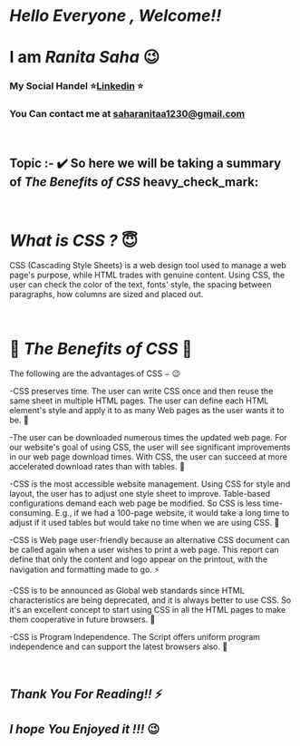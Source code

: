 # ***Hello Everyone , Welcome!!*** 

<brr>

# **I am ***Ranita Saha***** :wink:
### My Social Handel :star:[Linkedin](https://www.linkedin.com/in/saharanitaa1230dreamer/) :star:
### You Can contact me at saharanitaa1230@gmail.com

<br>

## Topic :- :heavy_check_mark: So here we will be taking a summary of ***The Benefits of CSS*** heavy_check_mark:
<br>

#  ***What is CSS ?*** :innocent:
 
 CSS (Cascading Style Sheets) is a web design tool used to manage a web page's purpose, while HTML trades with genuine content.
 Using CSS, the user can check the color of the text, fonts' style, the spacing between paragraphs, how columns are sized and placed out.
 
<br>

# :rainbow: ***The Benefits of CSS*** :rainbow:

  The following are the advantages of CSS − :wink:
  
  -CSS preserves time. The user can write CSS once and then reuse the same sheet in multiple HTML pages. The user can define each HTML element's style and apply it to as many Web pages as the user wants it to be. :gun:
  
  -The user can be downloaded numerous times the updated web page. For our website's goal of using CSS, the user will see significant improvements in our web page download times. With CSS, the user can succeed at more accelerated download rates than with tables. :feet:
  
 -CSS is the most accessible website management. Using CSS for style and layout, the user has to adjust one style sheet to improve. Table-based configurations demand each web page be modified. So CSS is less time-consuming. E.g., if we had a 100-page website, it would take a long time to adjust if it used tables but would take no time when we are using CSS. :bell:
 
-CSS is Web page user-friendly because an alternative CSS document can be called again when a user wishes to print a web page. This report can define that only the content and logo appear on the printout, with the navigation and formatting made to go. :zap:

-CSS is to be announced as Global web standards since HTML characteristics are being deprecated, and it is always better to use CSS. So it's an excellent concept to start using CSS in all the HTML pages to make them cooperative in future browsers.  :key:

-CSS is Program Independence. The Script offers uniform program independence and can support the latest browsers also.  :wind_chime:



<br>


## ***Thank You For Reading!!*** :zap:
## ***I hope You Enjoyed it !!!*** :wink:
